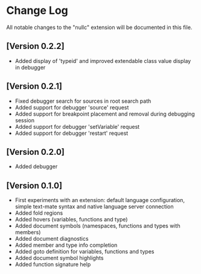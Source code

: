 # Change Log
All notable changes to the "nullc" extension will be documented in this file.

## [Version 0.2.2]
- Added display of 'typeid' and improved extendable class value display in debugger

## [Version 0.2.1]
- Fixed debugger search for sources in root search path
- Added support for debugger 'source' request
- Added support for breakpoint placement and removal during debugging session
- Added support for debugger 'setVariable' request
- Added support for debugger 'restart' request

## [Version 0.2.0]
- Added debugger

## [Version 0.1.0]
- First experiments with an extension: default language configuration, simple text-mate syntax and native language server connection
- Added fold regions
- Added hovers (variables, functions and type)
- Added document symbols (namespaces, functions and types with members)
- Added document diagnostics
- Added member and type info completion
- Added goto definition for variables, functions and types
- Added document symbol highlights
- Added function signature help
